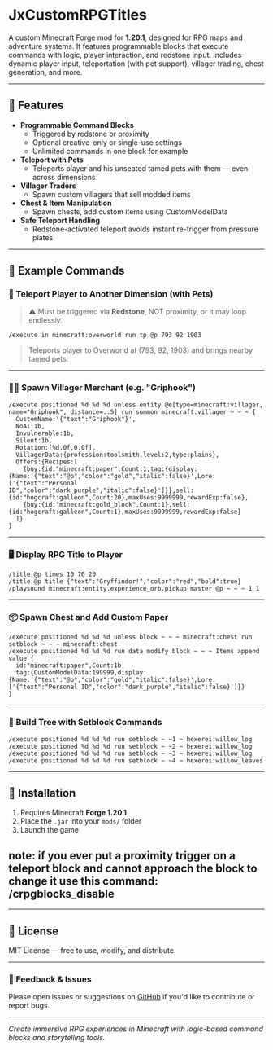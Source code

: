 # JxCustomRPGTitles

A custom Minecraft Forge mod for **1.20.1**, designed for RPG maps and adventure systems. It features programmable blocks that execute commands with logic, player interaction, and redstone input. Includes dynamic player input, teleportation (with pet support), villager trading, chest generation, and more.

---

## 🔧 Features

- **Programmable Command Blocks**
  - Triggered by redstone or proximity
  - Optional creative-only or single-use settings
  - Unlimited commands in one block for example
- **Teleport with Pets**
  - Teleports player and his unseated tamed pets with them — even across dimensions
- **Villager Traders**
  - Spawn custom villagers that sell modded items
- **Chest & Item Manipulation**
  - Spawn chests, add custom items using CustomModelData
- **Safe Teleport Handling**
  - Redstone-activated teleport avoids instant re-trigger from pressure plates

---

## 🧪 Example Commands

### 🚪 Teleport Player to Another Dimension (with Pets)

> ⚠️ Must be triggered via **Redstone**, NOT proximity, or it may loop endlessly.

```mcfunction
/execute in minecraft:overworld run tp @p 793 92 1903
```
> Teleports player to Overworld at (793, 92, 1903) and brings nearby tamed pets.

---

### 🧙‍♂️ Spawn Villager Merchant (e.g. "Griphook")

```mcfunction
/execute positioned %d %d %d unless entity @e[type=minecraft:villager, name="Griphook", distance=..5] run summon minecraft:villager ~ ~ ~ {
  CustomName:'{"text":"Griphook"}',
  NoAI:1b,
  Invulnerable:1b,
  Silent:1b,
  Rotation:[%d.0f,0.0f],
  VillagerData:{profession:toolsmith,level:2,type:plains},
  Offers:{Recipes:[
    {buy:{id:"minecraft:paper",Count:1,tag:{display:{Name:'{"text":"@p","color":"gold","italic":false}',Lore:['{"text":"Personal ID","color":"dark_purple","italic":false}']}},sell:{id:"hogcraft:galleon",Count:20},maxUses:9999999,rewardExp:false},
    {buy:{id:"minecraft:gold_block",Count:1},sell:{id:"hogcraft:galleon",Count:1},maxUses:9999999,rewardExp:false}
  ]}
}
```

---

### 🖥️ Display RPG Title to Player

```mcfunction
/title @p times 10 70 20
/title @p title {"text":"Gryffindor!","color":"red","bold":true}
/playsound minecraft:entity.experience_orb.pickup master @p ~ ~ ~ 1 1
```

---

### 📦 Spawn Chest and Add Custom Paper

```mcfunction
/execute positioned %d %d %d unless block ~ ~ ~ minecraft:chest run setblock ~ ~ ~ minecraft:chest
/execute positioned %d %d %d run data modify block ~ ~ ~ Items append value {
  id:"minecraft:paper",Count:1b,
  tag:{CustomModelData:199999,display:{Name:'{"text":"@p","color":"gold","italic":false}',Lore:['{"text":"Personal ID","color":"dark_purple","italic":false}']}}
}
```

---

### 🌳 Build Tree with Setblock Commands

```mcfunction
/execute positioned %d %d %d run setblock ~ ~1 ~ hexerei:willow_log
/execute positioned %d %d %d run setblock ~ ~2 ~ hexerei:willow_log
/execute positioned %d %d %d run setblock ~ ~3 ~ hexerei:willow_log
/execute positioned %d %d %d run setblock ~ ~4 ~ hexerei:willow_leaves
```

---

## 🧰 Installation

1. Requires Minecraft **Forge 1.20.1**
2. Place the `.jar` into your `mods/` folder
3. Launch the game


## note: if you ever put a proximity trigger on a teleport block and cannot approach the block to change it use this command: /crpgblocks_disable

---

## 📝 License

MIT License — free to use, modify, and distribute.

---

### 💬 Feedback & Issues

Please open issues or suggestions on [GitHub](https://github.com/YOUR_USERNAME/YOUR_REPO_NAME) if you'd like to contribute or report bugs.

---

*Create immersive RPG experiences in Minecraft with logic-based command blocks and storytelling tools.*
